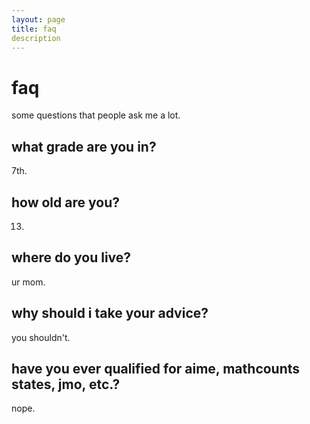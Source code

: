 ```yaml
---
layout: page
title: faq
description
---
```


# faq

some questions that people ask me a lot.

## what grade are you in?

7th.

## how old are you?

13.

## where do you live?

ur mom.

## why should i take your advice?

you shouldn't.

## have you ever qualified for aime, mathcounts states, jmo, etc.?

nope.

